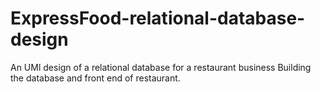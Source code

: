 # ExpressFood-relational-database-design
An UMl design of a relational database for a restaurant business
Building the database and front end of restaurant.
